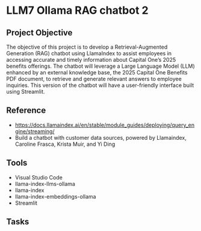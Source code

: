 # LLM7 Ollama RAG chatbot 2

## Project Objective

The objective of this project is to develop a Retrieval-Augmented Generation (RAG) chatbot using LlamaIndex to assist employees in accessing accurate and timely information about Capital One’s 2025 benefits offerings. The chatbot will leverage a Large Language Model (LLM) enhanced by an external knowledge base, the 2025 Capital One Benefits PDF document, to retrieve and generate relevant answers to employee inquiries.  This version of the chatbot will have a user-friendly interface built using Streamlit.

## Reference
- https://docs.llamaindex.ai/en/stable/module_guides/deploying/query_engine/streaming/
- Build a chatbot with customer data sources, powered by Llamaindex, Caroline Frasca, Krista Muir, and Yi Ding

## Tools
- Visual Studio Code
- llama-index-llms-ollama
- llama-index
- llama-index-embeddings-ollama
- Streamlit

## Tasks
